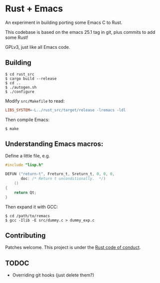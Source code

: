 # Rust + Emacs

An experiment in building porting some Emacs C to Rust.

This codebase is based on the emacs 25.1 tag in git, plus commits to
add some Rust!

GPLv3, just like all Emacs code.

## Building

```
$ cd rust_src
$ cargo build --release
$ cd ..
$ ./autogen.sh
$ ./configure
```

Modify `src/Makefile` to read:

``` makefile
LIBS_SYSTEM=-L../rust_src/target/release -lremacs -ldl
```

Then compile Emacs:

```
$ make
```

## Understanding Emacs macros:

Define a little file, e.g.

``` c
#include "lisp.h"

DEFUN ("return-t", Freturn_t, Sreturn_t, 0, 0, 0,
       doc: /* Return t unconditionally.  */)
    ()
{
    return Qt;
}
```

Then expand it with GCC:

```
$ cd /path/to/remacs
$ gcc -Ilib -E src/dummy.c > dummy_exp.c
```

## Contributing

Patches welcome. This project is under the
[Rust code of conduct](https://www.rust-lang.org/en-US/conduct.html).

## TODOC

* Overriding git hooks (just delete them?)
